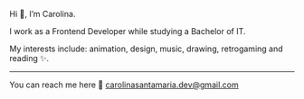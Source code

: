 Hi 👋, I’m Carolina.

I work as a Frontend Developer while studying a Bachelor of IT.

My interests include: animation, design, music, drawing, retrogaming and reading ✨.

------------

You can reach me here 📧 carolinasantamaria.dev@gmail.com 

<!---
cartografa/cartografa is a ✨ special ✨ repository because its `README.md` (this file) appears on your GitHub profile.
You can click the Preview link to take a look at your changes.
--->

